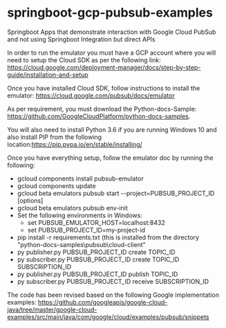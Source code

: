 # springboot-gcp-pubsub-examples
Springboot Apps that demonstrate interaction with Google Cloud PubSub and not using Springboot Integration but direct APIs

In order to run the emulator you must have a GCP account where you will need to setup the Cloud SDK as per the following link: https://cloud.google.com/deployment-manager/docs/step-by-step-guide/installation-and-setup

Once you have installed Cloud SDK, follow instructions to install the emulator: https://cloud.google.com/pubsub/docs/emulator

As per requirement, you must download the Python-docs-Sample: https://github.com/GoogleCloudPlatform/python-docs-samples.

You will also need to install Python 3.6 if you are running Windows 10 and also install PIP from the following location:https://pip.pypa.io/en/stable/installing/

Once you have everything setup, follow the emulator doc by running the following:
- gcloud components install pubsub-emulator
- gcloud components update
- gcloud beta emulators pubsub start --project=PUBSUB_PROJECT_ID [options]
- gcloud beta emulators pubsub env-init
- Set the following environments in Windows:
    - set PUBSUB_EMULATOR_HOST=localhost:8432
    - set PUBSUB_PROJECT_ID=my-project-id
- pip install -r requirements.txt (this is installed from the directory "python-docs-samples\pubsub\cloud-client"
- py publisher.py PUBSUB_PROJECT_ID create TOPIC_ID
- py subscriber.py PUBSUB_PROJECT_ID create TOPIC_ID SUBSCRIPTION_ID
- py publisher.py PUBSUB_PROJECT_ID publish TOPIC_ID
- py subscriber.py PUBSUB_PROJECT_ID receive SUBSCRIPTION_ID

The code has been revised based on the following Google implementation examples: https://github.com/googleapis/google-cloud-java/tree/master/google-cloud-examples/src/main/java/com/google/cloud/examples/pubsub/snippets
